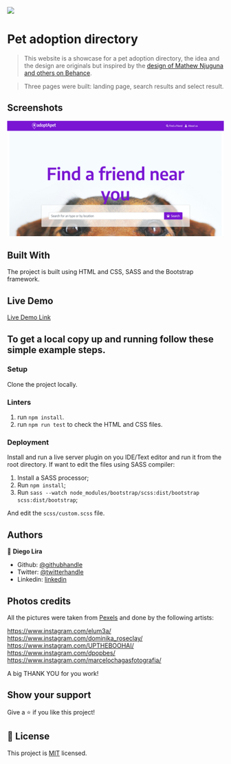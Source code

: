 ![](https://img.shields.io/badge/Microverse-blueviolet)

# Pet adoption directory

> This website is a showcase for a pet adoption directory, the idea and the design are originals but inspired by the [design of Mathew Njuguna and others on Behance]([https://www.behance.net/gallery/25563385/PatashuleKE](https://www.behance.net/gallery/25563385/PatashuleKE)). 

>Three pages were built: landing page, search results and select result.

## Screenshots

![screenshot](./screenshot.png)

## Built With

The project is built using HTML and CSS, SASS and the Bootstrap framework.

## Live Demo

[Live Demo Link](https://raw.githack.com/lirad/pet-adoption-directory/feature-branch/index.html)

## To get a local copy up and running follow these simple example steps.

### Setup

Clone the project locally.

### Linters

1. run `npm install`.
2. run `npm run test` to check the HTML and CSS files.

### Deployment

Install and run a live server plugin on you IDE/Text editor and run it from the root directory.
If want to edit the files using SASS compiler:

1. Install a SASS processor;
2. Run `npm install`;
3. Run `sass --watch node_modules/bootstrap/scss:dist/bootstrap scss:dist/bootstrap`;

And edit the `scss/custom.scss` file.

## Authors

👤 **Diego Lira**

- Github: [@githubhandle](https://github.com/lirad)
- Twitter: [@twitterhandle](https://twitter.com/lirad)
- Linkedin: [linkedin](https://www.linkedin.com/in/diegoalira/)

## Photos credits

All the pictures were taken from [Pexels](https://pexels.com) and done by the following artists:

https://www.instagram.com/elum3a/
https://www.instagram.com/dominika_roseclay/
https://www.instagram.com/UPTHEBOOHAI/
https://www.instagram.com/dpopbes/
https://www.instagram.com/marcelochagasfotografia/

A big THANK YOU for you work!

## Show your support

Give a ⭐️ if you like this project!

## 📝 License

This project is [MIT](lic.url) licensed.
